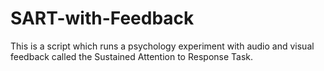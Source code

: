 SART-with-Feedback
==================

This is a script which runs a psychology experiment with audio and visual feedback called the Sustained Attention to Response Task.
